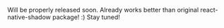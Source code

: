 Will be properly released soon. Already works better than original react-native-shadow package! :) Stay tuned!